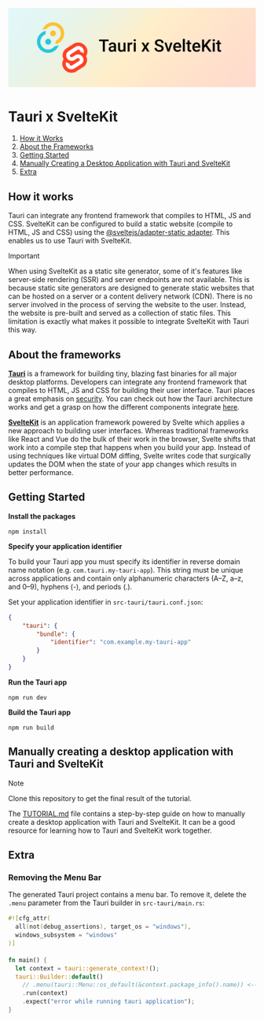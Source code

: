 ![Tauri x SvelteKit Banner](/banner.png)

# Tauri x SvelteKit

1. [How it Works](#how-it-works)
2. [About the Frameworks](#about-the-frameworks)
3. [Getting Started](#getting-started)
4. [Manually Creating a Desktop Application with Tauri and SvelteKit](#manually-creating-a-desktop-application-with-tauri-and-sveltekit)
5. [Extra](#extra)

## How it works

Tauri can integrate any frontend framework that compiles to HTML, JS and CSS. SvelteKit can be configured to build a static website (compile to HTML, JS and CSS) using the [@sveltejs/adapter-static adapter](https://kit.svelte.dev/docs/adapter-static). This enables us to use Tauri with SvelteKit.

> [!IMPORTANT]  
> When using SvelteKit as a static site generator, some of it's features like server-side rendering (SSR) and server endpoints are not available. This is because static site generators are designed to generate static websites that can be hosted on a server or a content delivery network (CDN). There is no server involved in the process of serving the website to the user. Instead, the website is pre-built and served as a collection of static files. This limitation is exactly what makes it possible to integrate SvelteKit with Tauri this way.

## About the frameworks

[**Tauri**](https://tauri.app/) is a framework for building tiny, blazing fast binaries for all major desktop platforms. Developers can integrate any frontend framework that compiles to HTML, JS and CSS for building their user interface. Tauri places a great emphasis on [security](https://tauri.app/v1/guides/development/security). You can check out how the Tauri architecture works and get a grasp on how the different components integrate [here](https://tauri.app/v1/guides/architecture/).

[**SvelteKit**](https://kit.svelte.dev/) is an application framework powered by Svelte which applies a new approach to building user interfaces. Whereas traditional frameworks like React and Vue do the bulk of their work in the browser, Svelte shifts that work into a compile step that happens when you build your app. Instead of using techniques like virtual DOM diffing, Svelte writes code that surgically updates the DOM when the state of your app changes which results in better performance.

## Getting Started

**Install the packages**

```shell
npm install
```

**Specify your application identifier**

To build your Tauri app you must specify its identifier in reverse domain name notation (e.g. `com.tauri.my-tauri-app`). This string must be unique across applications and contain only alphanumeric characters (A–Z, a–z, and 0–9), hyphens (-), and periods (.).

Set your application identifier in `src-tauri/tauri.conf.json`:

```json
{
	"tauri": {
		"bundle": {
			"identifier": "com.example.my-tauri-app"
		}
	}
}
```

**Run the Tauri app**

```shell
npm run dev
```

**Build the Tauri app**

```shell
npm run build
```

## Manually creating a desktop application with Tauri and SvelteKit

> [!NOTE]  
> Clone this repository to get the final result of the tutorial.

The [TUTORIAL.md](/TUTORIAL.md) file contains a step-by-step guide on how to manually create a desktop application with Tauri and SvelteKit. It can be a good resource for learning how to Tauri and SvelteKit work together.

## Extra

### Removing the Menu Bar

The generated Tauri project contains a menu bar. To remove it, delete the `.menu` parameter from the Tauri builder in `src-tauri/main.rs`:

```rust
#![cfg_attr(
  all(not(debug_assertions), target_os = "windows"),
  windows_subsystem = "windows"
)]

fn main() {
  let context = tauri::generate_context!();
  tauri::Builder::default()
	// .menu(tauri::Menu::os_default(&context.package_info().name)) <-- remove this line
	.run(context)
	.expect("error while running tauri application");
}
```
